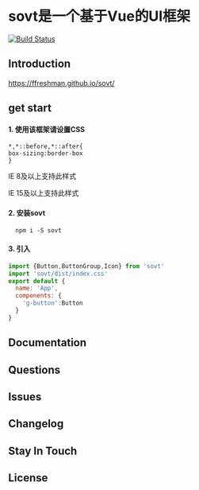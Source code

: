 # sovt是一个基于Vue的UI框架
[![Build Status](https://www.travis-ci.org/FFreshMan/sovt.svg?branch=master)](https://www.travis-ci.org/FFreshMan/sovt)
## Introduction
https://ffreshman.github.io/sovt/
## get start
#### 1. 使用该框架请设置CSS
```
*,*::before,*::after{
box-sizing:border-box
}
```
IE 8及以上支持此样式


IE 15及以上支持此样式
#### 2. 安装sovt
```shell script
  npm i -S sovt
```
#### 3. 引入
```js
import {Button,ButtonGroup,Icon} from 'sovt'
import 'sovt/dist/index.css'
export default {
  name: 'App',
  components: {
    'g-button':Button
  }
}
```
## Documentation

## Questions

## Issues

## Changelog

## Stay In Touch

## License



